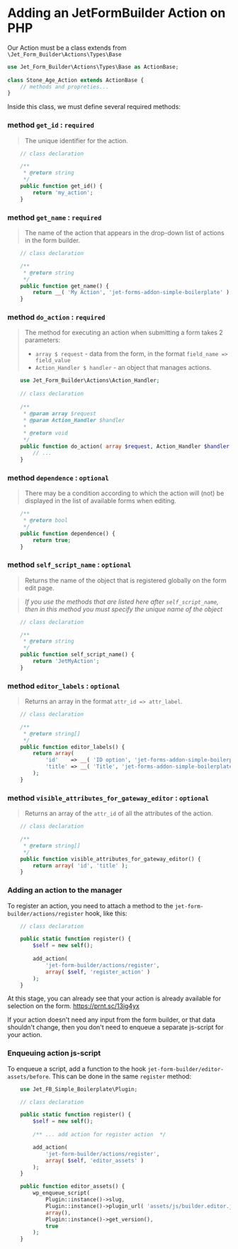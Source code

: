 # Adding an JetFormBuilder Action on PHP

Our Action must be a class extends from `\Jet_Form_Builder\Actions\Types\Base`
```php  
use Jet_Form_Builder\Actions\Types\Base as ActionBase;  
  
class Stone_Age_Action extends ActionBase {
    // methods and propreties...
}
```
Inside this class, we must define several required methods:


### method `get_id` : `required`
> The unique identifier for the action.
```php
    // class declaration

    /**  
     * @return string  
     */
    public function get_id() {  
        return 'my_action';  
    }
```

### method `get_name` : `required`
> The name of the action that appears in the drop-down list of actions in the form builder.
```php
    // class declaration

    /**  
     * @return string  
     */
    public function get_name() {  
        return __( 'My Action', 'jet-forms-addon-simple-boilerplate' );  
    }
```

### method `do_action` : `required`
>  The method for executing an action when submitting a form takes 2 parameters:
> - `array $ request` - data from the form, in the format `field_name => field_value`
> - `Action_Handler $ handler` - an object that manages actions.
```php
    use Jet_Form_Builder\Actions\Action_Handler;
	
    // class declaration
	
    /**  
     * @param array $request  
     * @param Action_Handler $handler  
     *  
     * @return void  
     */
    public function do_action( array $request, Action_Handler $handler ) {  
        // ...  
    }
```

### method `dependence` : `optional`
> There may be a condition according to which the action will (not) be displayed in the list of available forms when editing.
```php
    /**
     * @return bool
     */
    public function dependence() {
        return true;
    }
```

### method `self_script_name` : `optional`
> Returns the name of the object that is registered globally on the form edit page.

> *If you use the methods that are listed here after `self_script_name`, 
> then in this method you must specify the unique name of the object*
```php
    // class declaration

    /**  
     * @return string  
     */
    public function self_script_name() {  
        return 'JetMyAction';  
    }
```

### method `editor_labels` : `optional`
> Returns an array in the format `attr_id => attr_label`.
```php
    // class declaration

    /**  
     * @return string[]  
     */
    public function editor_labels() {  
        return array(  
            'id'    => __( 'ID option', 'jet-forms-addon-simple-boilerplate' ),  
            'title' => __( 'Title', 'jet-forms-addon-simple-boilerplate' )  
        );  
    }
```

### method `visible_attributes_for_gateway_editor` : `optional`
> Returns an array of the `attr_id` of all the attributes of the action.
```php
    // class declaration

    /**
     * @return string[]
     */
    public function visible_attributes_for_gateway_editor() {
        return array( 'id', 'title' );
    }
```
### Adding an action to the manager
To register an action, you need to attach a method to the 
`jet-form-builder/actions/register` hook, like this:
```php
    // class declaration

    public static function register() {
        $self = new self();
    
    	add_action(
            'jet-form-builder/actions/register',
            array( $self, 'register_action' )
        );
    }
```
At this stage, you can already see that your action is already 
available for selection on the form. https://prnt.sc/13ig4yx

If your action doesn't need any input from the form builder, or that data shouldn't 
change, then you don't need to enqueue a separate js-script for your action.

### Enqueuing action js-script
To enqueue a script, add a function to the hook
`jet-form-builder/editor-assets/before`. 
This can be done in the same `register` method: 
```php
    use Jet_FB_Simple_Boilerplate\Plugin;

    // class declaration

    public static function register() {
        $self = new self();
    
    	/** ... add action for register action  */

        add_action(
            'jet-form-builder/actions/register',
            array( $self, 'editor_assets' )
        );
    }

    public function editor_assets() {
        wp_enqueue_script(
            Plugin::instance()->slug,
            Plugin::instance()->plugin_url( 'assets/js/builder.editor.js' ),
            array(),
            Plugin::instance()->get_version(),
            true
        );
    }
```